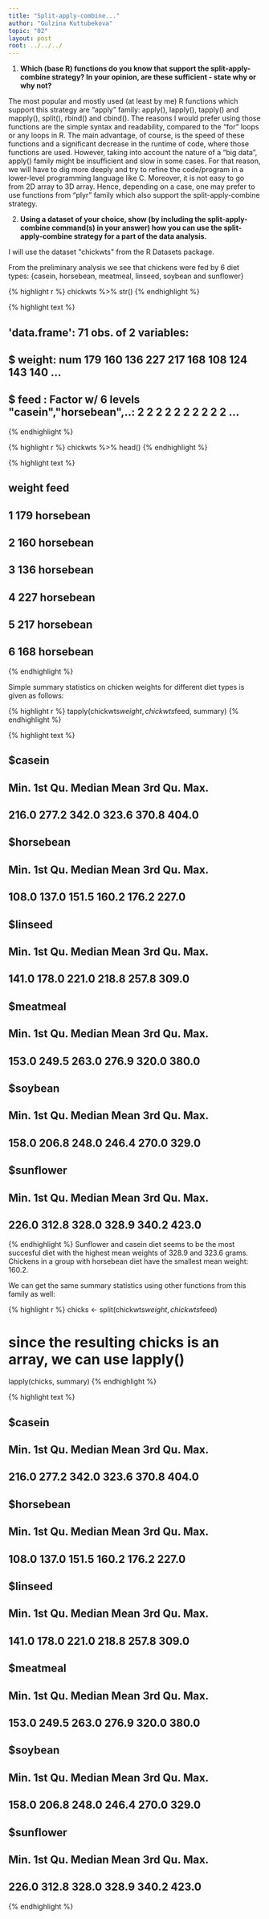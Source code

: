 ```yaml
---
title: "Split-apply-combine..."
author: "Gulzina Kuttubekova"
topic: "02"
layout: post
root: ../../../
---
```



1. **Which (base R) functions do you know that support the split-apply-combine strategy? In your opinion, are these sufficient - state why or why not?**

  The most popular and mostly used (at least by me) R functions which support this strategy are “apply” family: apply(), lapply(), tapply() and mapply(), split(), rbind() and cbind(). The reasons I would prefer using those functions are the simple syntax and readability, compared to the “for” loops or any loops in R. The main advantage, of course, is the speed of these functions and a significant decrease in the runtime of code, where those functions are used. 
However, taking into account the nature of a “big data”, apply() family might be insufficient and slow in some cases. For that reason, we will have to dig more deeply and try to refine the code/program in a lower-level programming language like C. Moreover, it is not easy to go from 2D array to 3D array. Hence, depending on a case, one may prefer to use functions from “plyr” family which also support the split-apply-combine strategy.



2. **Using a dataset of your choice, show (by including the split-apply-combine command(s) in your answer) how you can use the split-apply-combine strategy for a part of the data analysis.**

  I will use the dataset "chickwts" from the R Datasets package. 

From the preliminary analysis we see that chickens were fed by 6 diet types: {casein, horsebean, meatmeal, linseed, soybean and sunflower}  

{% highlight r %}
chickwts %>% str()
{% endhighlight %}



{% highlight text %}
## 'data.frame':	71 obs. of  2 variables:
##  $ weight: num  179 160 136 227 217 168 108 124 143 140 ...
##  $ feed  : Factor w/ 6 levels "casein","horsebean",..: 2 2 2 2 2 2 2 2 2 2 ...
{% endhighlight %}



{% highlight r %}
chickwts %>% head()
{% endhighlight %}



{% highlight text %}
##   weight      feed
## 1    179 horsebean
## 2    160 horsebean
## 3    136 horsebean
## 4    227 horsebean
## 5    217 horsebean
## 6    168 horsebean
{% endhighlight %}
  
  Simple summary statistics on chicken weights for different diet types is given as follows:

{% highlight r %}
tapply(chickwts$weight, chickwts$feed, summary)
{% endhighlight %}



{% highlight text %}
## $casein
##    Min. 1st Qu.  Median    Mean 3rd Qu.    Max. 
##   216.0   277.2   342.0   323.6   370.8   404.0 
## 
## $horsebean
##    Min. 1st Qu.  Median    Mean 3rd Qu.    Max. 
##   108.0   137.0   151.5   160.2   176.2   227.0 
## 
## $linseed
##    Min. 1st Qu.  Median    Mean 3rd Qu.    Max. 
##   141.0   178.0   221.0   218.8   257.8   309.0 
## 
## $meatmeal
##    Min. 1st Qu.  Median    Mean 3rd Qu.    Max. 
##   153.0   249.5   263.0   276.9   320.0   380.0 
## 
## $soybean
##    Min. 1st Qu.  Median    Mean 3rd Qu.    Max. 
##   158.0   206.8   248.0   246.4   270.0   329.0 
## 
## $sunflower
##    Min. 1st Qu.  Median    Mean 3rd Qu.    Max. 
##   226.0   312.8   328.0   328.9   340.2   423.0
{% endhighlight %}
  Sunflower and casein diet seems to be the most succesful diet with the highest mean weights of 328.9 and 323.6 grams. Chickens in a group with horsebean diet have the smallest mean weight: 160.2. 
  
 We can get the same summary statistics using other functions from this family as well:

{% highlight r %}
chicks <- split(chickwts$weight, chickwts$feed)
# since the resulting chicks is an array, we can use lapply()
lapply(chicks, summary)
{% endhighlight %}



{% highlight text %}
## $casein
##    Min. 1st Qu.  Median    Mean 3rd Qu.    Max. 
##   216.0   277.2   342.0   323.6   370.8   404.0 
## 
## $horsebean
##    Min. 1st Qu.  Median    Mean 3rd Qu.    Max. 
##   108.0   137.0   151.5   160.2   176.2   227.0 
## 
## $linseed
##    Min. 1st Qu.  Median    Mean 3rd Qu.    Max. 
##   141.0   178.0   221.0   218.8   257.8   309.0 
## 
## $meatmeal
##    Min. 1st Qu.  Median    Mean 3rd Qu.    Max. 
##   153.0   249.5   263.0   276.9   320.0   380.0 
## 
## $soybean
##    Min. 1st Qu.  Median    Mean 3rd Qu.    Max. 
##   158.0   206.8   248.0   246.4   270.0   329.0 
## 
## $sunflower
##    Min. 1st Qu.  Median    Mean 3rd Qu.    Max. 
##   226.0   312.8   328.0   328.9   340.2   423.0
{% endhighlight %}
  
  
  
  
  
  
  
  
  
  
  
  
  
  
